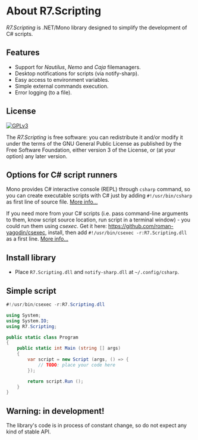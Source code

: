 # About R7.Scripting

*R7.Scripting* is .NET/Mono library designed to simplify the development of C# scripts.

## Features

- Support for *Nautilus*, *Nemo* and *Caja* filemanagers.
- Desktop notifications for scripts (via notify-sharp).
- Easy access to environment variables.
- Simple external commands execution.
- Error logging (to a file).

## License

[![GPLv3](https://www.gnu.org/graphics/gplv3-127x51.png)](https://www.gnu.org/licenses/gpl-3.0.html)

The *R7.Scripting* is free software: you can redistribute it and/or modify it under the terms of 
the GNU General Public License as published by the Free Software Foundation, either version 3 of the License, 
or (at your option) any later version.

## Options for C# script runners

Mono provides C# interactive console (REPL) through `csharp` command, so you can create executable scripts with C# 
just by adding `#!/usr/bin/csharp` as first line of source file. [More info...](http://www.mono-project.com/docs/tools+libraries/tools/repl/)

If you need more from your C# scripts (i.e. pass command-line arguments to them, know script source location, run script in a terminal window) - 
you could run them using *csexec*. Get it here: https://github.com/roman-yagodin/csexec, install, 
then add `#!/usr/bin/csexec -r:R7.Scripting.dll` as a first line. [More info...](https://github.com/roman-yagodin/csexec/blob/master/README.md)

## Install library

- Place `R7.Scripting.dll` and `notify-sharp.dll` at `~/.config/csharp`.

## Simple script

```C#
#!/usr/bin/csexec -r:R7.Scripting.dll

using System;
using System.IO;
using R7.Scripting;

public static class Program
{
    public static int Main (string [] args)
    {
        var script = new Script (args, () => { 
            // TODO: place your code here
        });

        return script.Run ();
    }
}
```

## Warning: in development!

The library's code is in process of constant change, so do not expect any kind of stable API.
